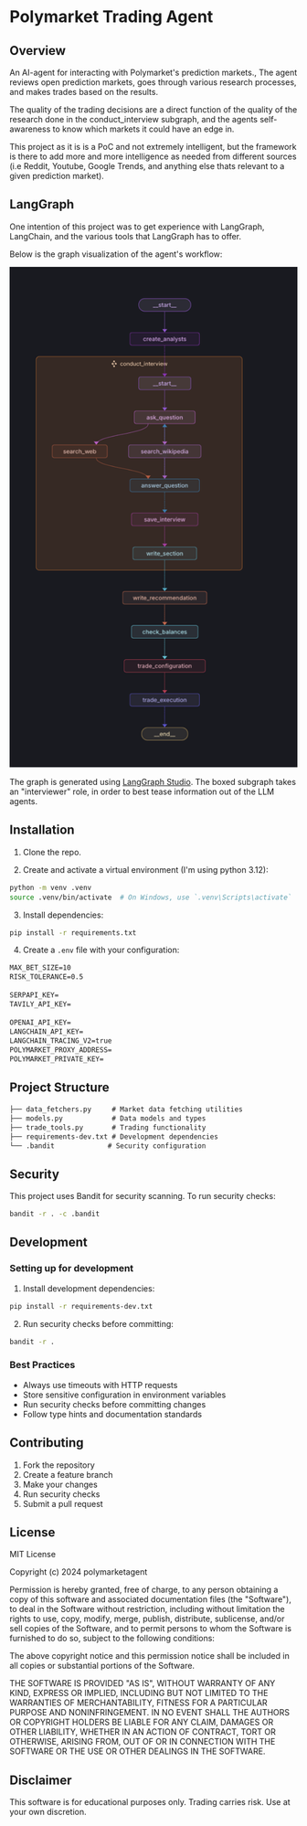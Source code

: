 # Polymarket Trading Agent

## Overview

An AI-agent for interacting with Polymarket's prediction markets.,
The agent reviews open prediction markets, goes through various research processes, and makes trades based on the results.

The quality of the trading decisions are a direct function of the quality of the research done in the conduct_interview subgraph, and the agents self-awareness to know which markets it could have an edge in.

This project as it is is a PoC and not extremely intelligent, but the framework is there to add more and more intelligence as needed from different sources (i.e Reddit, Youtube, Google Trends, and anything else thats relevant to a given prediction market).


## LangGraph

One intention of this project was to get experience with LangGraph, LangChain, and the various tools that LangGraph has to offer.

Below is the graph visualization of the agent's workflow:

![LangGraph Architecture](langgraph.png)

The graph is generated using [LangGraph Studio](https://github.com/langchain-ai/langgraph-studio).
The boxed subgraph takes an "interviewer" role, in order to best tease information out of the LLM agents.

## Installation

1. Clone the repo.

2. Create and activate a virtual environment (I'm using python 3.12):
```bash
python -m venv .venv
source .venv/bin/activate  # On Windows, use `.venv\Scripts\activate`
```

3. Install dependencies:
```bash
pip install -r requirements.txt
```

4. Create a `.env` file with your configuration:
```env
MAX_BET_SIZE=10
RISK_TOLERANCE=0.5

SERPAPI_KEY=
TAVILY_API_KEY=

OPENAI_API_KEY=
LANGCHAIN_API_KEY=
LANGCHAIN_TRACING_V2=true
POLYMARKET_PROXY_ADDRESS=
POLYMARKET_PRIVATE_KEY=
```

## Project Structure

```
├── data_fetchers.py     # Market data fetching utilities
├── models.py            # Data models and types
├── trade_tools.py       # Trading functionality
├── requirements-dev.txt # Development dependencies
└── .bandit             # Security configuration
```

## Security

This project uses Bandit for security scanning. To run security checks:

```bash
bandit -r . -c .bandit
```

## Development

### Setting up for development

1. Install development dependencies:
```bash
pip install -r requirements-dev.txt
```

2. Run security checks before committing:
```bash
bandit -r .
```

### Best Practices

- Always use timeouts with HTTP requests
- Store sensitive configuration in environment variables
- Run security checks before committing changes
- Follow type hints and documentation standards


## Contributing

1. Fork the repository
2. Create a feature branch
3. Make your changes
4. Run security checks
5. Submit a pull request


## License

MIT License

Copyright (c) 2024 polymarketagent

Permission is hereby granted, free of charge, to any person obtaining a copy
of this software and associated documentation files (the "Software"), to deal
in the Software without restriction, including without limitation the rights
to use, copy, modify, merge, publish, distribute, sublicense, and/or sell
copies of the Software, and to permit persons to whom the Software is
furnished to do so, subject to the following conditions:

The above copyright notice and this permission notice shall be included in all
copies or substantial portions of the Software.

THE SOFTWARE IS PROVIDED "AS IS", WITHOUT WARRANTY OF ANY KIND, EXPRESS OR
IMPLIED, INCLUDING BUT NOT LIMITED TO THE WARRANTIES OF MERCHANTABILITY,
FITNESS FOR A PARTICULAR PURPOSE AND NONINFRINGEMENT. IN NO EVENT SHALL THE
AUTHORS OR COPYRIGHT HOLDERS BE LIABLE FOR ANY CLAIM, DAMAGES OR OTHER
LIABILITY, WHETHER IN AN ACTION OF CONTRACT, TORT OR OTHERWISE, ARISING FROM,
OUT OF OR IN CONNECTION WITH THE SOFTWARE OR THE USE OR OTHER DEALINGS IN THE
SOFTWARE.

## Disclaimer

This software is for educational purposes only. Trading carries risk. Use at your own discretion.

